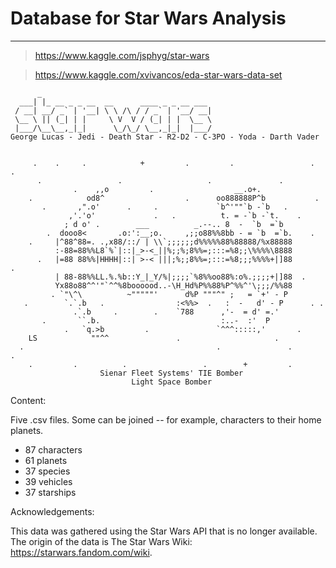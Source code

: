 # Database for Star Wars Analysis
---

> https://www.kaggle.com/jsphyg/star-wars

> https://www.kaggle.com/xvivancos/eda-star-wars-data-set


```
      _                                      
  ___| |_ __ _ _ __  __      ____ _ _ __ ___ 
 / __| __/ _` | '__| \ \ /\ / / _` | '__/ __|
 \__ \ || (_| | |     \ V  V / (_| | |  \__ \
 |___/\__\__,_|_|      \_/\_/ \__,_|_|  |___/
George Lucas - Jedi - Death Star - R2-D2 - C-3PO - Yoda - Darth Vader


     .    .     .            +         .         .                 .  .
      .                 .                   .               .
              .    ,,o         .                  __.o+.
    .            od8^                  .      oo888888P^b           .
       .       ,".o'      .     .             `b^'""`b -`b   .
             ,'.'o'             .   .          t. = -`b -`t.    .
            ; d o' .        ___          _.--.. 8  -  `b  =`b
        .  dooo8<       .o:':__;o.     ,;;o88%%8bb - = `b  =`b.    .
    .     |^88^88=. .,x88/::/ | \\`;;;;;;d%%%%%88%88888/%x88888
          :-88=88%%L8`%`|::|_>-<_||%;;%;8%%=;:::=%8;;\%%%%\8888
      .   |=88 88%%|HHHH|::| >-< |||;%;;8%%=;:::=%8;;;%%%%+|]88        .
          | 88-88%%LL.%.%b::Y_|_Y/%|;;;;`%8%%oo88%:o%.;;;;+|]88  .
          Yx88o88^^'"`^^%8boooood..-\H_Hd%P%%88%P^%%^'\;;;/%%88
         . `"\^\          ~"""""'      d%P """^" ;   = `+' - P
   .        `.`.b   .                :<%%>  .   :  -   d' - P      . .
              .`.b     .        .    `788      ,'-  = d' =.'
       .       ``.b.                           :..-  :'  P
            .   `q.>b         .               `^^^:::::,'       .
    LS            ""^^               .                     .
  .                                           .               .       .
    .         .          .                 .        +         .
                    Sienar Fleet Systems' TIE Bomber
                           Light Space Bomber

```




Content:

Five .csv files. Some can be joined -- for example, characters to their home planets.

- 87 characters
- 61 planets
- 37 species
- 39 vehicles
- 37 starships

Acknowledgements:

This data was gathered using the Star Wars API that is no longer available. The origin of the data is The Star Wars Wiki: https://starwars.fandom.com/wiki.
